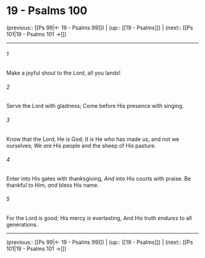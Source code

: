 # 19 - Psalms 100

(previous:: [[Ps 99|← 19 - Psalms 99]]) | (up:: [[19 - Psalms]]) | (next:: [[Ps 101|19 - Psalms 101 →]])

***


###### 1 
Make a joyful shout to the Lord, all you lands! 

###### 2 
Serve the Lord with gladness; Come before His presence with singing. 

###### 3 
Know that the Lord, He _is_ God; _It is_ He _who_ has made us, and not we ourselves; _We are_ His people and the sheep of His pasture. 

###### 4 
Enter into His gates with thanksgiving, _And_ into His courts with praise. Be thankful to Him, _and_ bless His name. 

###### 5 
For the Lord _is_ good; His mercy _is_ everlasting, And His truth _endures_ to all generations.

***

(previous:: [[Ps 99|← 19 - Psalms 99]]) | (up:: [[19 - Psalms]]) | (next:: [[Ps 101|19 - Psalms 101 →]])
